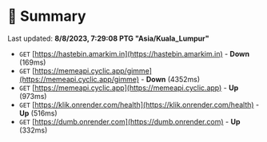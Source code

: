# 📖 Summary
Last updated: **8/8/2023, 7:29:08 PTG "Asia/Kuala_Lumpur"**

- `GET` [https://hastebin.amarkim.in](https://hastebin.amarkim.in) - **Down** (169ms)
- `GET` [https://memeapi.cyclic.app/gimme](https://memeapi.cyclic.app/gimme) - **Down** (4352ms)
- `GET` [https://memeapi.cyclic.app](https://memeapi.cyclic.app) - **Up** (973ms)
- `GET` [https://klik.onrender.com/health](https://klik.onrender.com/health) - **Up** (516ms)
- `GET` [https://dumb.onrender.com](https://dumb.onrender.com) - **Up** (332ms)
